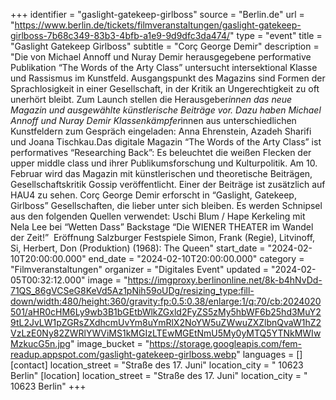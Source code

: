 +++
identifier = "gaslight-gatekeep-girlboss"
source = "Berlin.de"
url = "https://www.berlin.de/tickets/filmveranstaltungen/gaslight-gatekeep-girlboss-7b68c349-83b3-4bfb-a1e9-9d9dfc3da474/"
type = "event"
title = "Gaslight Gatekeep Girlboss"
subtitle = "Corç George Demir"
description = "Die von Michael Annoff und Nuray Demir herausgegebene performative Publikation “The Words of the Arty Class” untersucht intersektional Klasse und Rassismus im Kunstfeld. Ausgangspunkt des Magazins sind Formen der Sprachlosigkeit in einer Gesellschaft, in der Kritik an Ungerechtigkeit zu oft unerhört bleibt. Zum Launch stellen die Herausgeber*innen das neue Magazin und ausgewählte künstlerische Beiträge vor. Dazu haben Michael Annoff und Nuray Demir Klassenkämpfer*innen aus unterschiedlichen Kunstfeldern zum Gespräch eingeladen: Anna Ehrenstein, Azadeh Sharifi und Joana Tischkau.Das digitale Magazin “The Words of the Arty Class” ist performatives “Researching Back”: Es beleuchtet die weißen Flecken der upper middle class und ihrer Publikumsforschung und Kulturpolitik. Am 10. Februar wird das Magazin mit künstlerischen und theoretische Beiträgen, Gesellschaftskritik  Gossip veröffentlicht. Einer der Beiträge ist zusätzlich auf HAU4 zu sehen. Corç George Demir erforscht in “Gaslight, Gatekeep, Girlboss” Gesellschaften, die lieber unter sich bleiben. Es werden Schnipsel aus den folgenden Quellen verwendet: Uschi Blum / Hape Kerkeling mit Nela Lee bei “Wetten Dass” Backstage “Die WIENER THEATER im Wandel der Zeit!”  Eröffnung Salzburger Festspiele Simon, Frank (Regie), Litvinoff, Si, Herbert, Don (Produktion) (1968): The Queen"
start_date = "2024-02-10T20:00:00.000"
end_date = "2024-02-10T20:00:00.000"
category = "Filmveranstaltungen"
organizer = "Digitales Event"
updated = "2024-02-05T00:32:12.000"
image = "https://imgproxy.berlinonline.net/8k-b4hNvDd-71QS_86gVCSeG8KeVd5Az1pNih59oUDg/resizing_type:fill-down/width:480/height:360/gravity:fp:0.5:0.38/enlarge:1/q:70/cb:2024020501/aHR0cHM6Ly9wb3B1bGEtbWlkZGxld2FyZS5zMy5hbWF6b25hd3MuY29tL2JvLW1pZGRsZXdhcmUvYm8uYmRlX2NoYW5uZWwuZXZlbnQvaW1hZ2VzLzE0Ny82ZWRlYWViMS1kMGIzLTEwMGEtNmU5My0yMTQ5YTNkMWIwMzkucG5n.jpg"
image_bucket = "https://storage.googleapis.com/fem-readup.appspot.com/gaslight-gatekeep-girlboss.webp"
languages = []
[contact]
location_street = "Straße des 17. Juni"
location_city = " 10623 Berlin"
[location]
location_street = "Straße des 17. Juni"
location_city = " 10623 Berlin"
+++